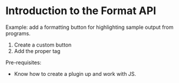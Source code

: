 # Introduction to the Format API

Example: add a formatting button for highlighting sample output from programs.

1. Create a custom button
2. Add the proper tag

Pre-requisites:

- Know how to create a plugin up and work with JS.
